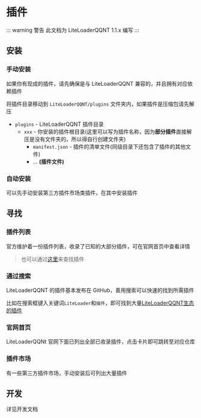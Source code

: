 # 插件

::: warning 警告
此文档为 LiteLoaderQQNT 1.1.x 编写
:::



## 安装

### 手动安装

如果你有现成的插件，请先确保是与 LiteLoaderQQNT 兼容的，并且拥有对应依赖插件

将插件目录移动到 `LiteLoaderQQNT/plugins` 文件夹内，如果插件是压缩包请先解压

- `plugins` - LiteLoaderQQNT 插件目录
  - `xxx` - 你安装的插件根目录(这里可以写为插件名称，因为**部分插件**直接解压是没有文件夹的，所以得自行创建文件夹)
    - `manifest.json` - 插件的清单文件(同级目录下还包含了插件的其他文件)
    - ... **(插件文件)**

### 自动安装

可以先手动安装第三方插件市场类插件，在其中安装插件



## 寻找

### 插件列表

官方维护着一份插件列表，收录了已知的大部分插件，可在官网首页中查看详情
> 也可以通过[这里](./plugin.md)来查找插件

### 通过搜索

LiteLoaderQQNT 的插件基本发布在 GitHub，善用搜索可以快速的找到所需插件

比如在搜索框键入关键词`LiteLoader`和`插件`，即可找到大量[LiteLoaderQQNT生态的插件](https://github.com/search?q=LiteLoader+%E6%8F%92%E4%BB%B6&type=repositories)

### 官网首页

LiteLoaderQQNt 官网下面已列出全部已收录插件，点击卡片即可跳转至对应仓库

### 插件市场

有一些第三方插件市场，手动安装后可列出大量插件



## 开发

详见开发文档